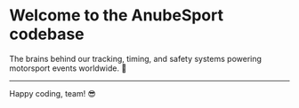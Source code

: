# Welcome to the AnubeSport codebase

The brains behind our tracking, timing, and safety systems powering motorsport events worldwide. 🏁

---

Happy coding, team! 😎
